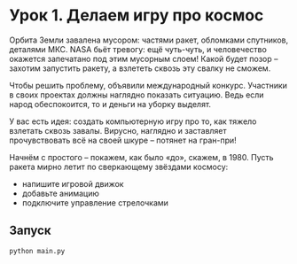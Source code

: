 # Урок 1. Делаем игру про космос

Орбита Земли завалена мусором: частями ракет, обломками спутников, деталями МКС. NASA бьёт тревогу: ещё чуть-чуть, и человечество окажется запечатано под этим мусорным слоем! Какой будет позор – захотим запустить ракету, а взлететь сквозь эту свалку не сможем.

Чтобы решить проблему, объявили международный конкурс. Участники в своих проектах должны наглядно показать ситуацию. Ведь если народ обеспокоится, то и деньги на уборку выделят.

У вас есть идея: создать компьютерную игру про то, как тяжело взлетать сквозь завалы. Вирусно, наглядно и заставляет прочувствовать всё на своей шкуре – потянет на гран-при!

Начнём с простого – покажем, как было «до», скажем, в 1980. Пусть ракета мирно летит по сверкающему звёздами космосу:

* напишите игровой движок
* добавьте анимацию
* подключите управление стрелочками

## Запуск

```bash
python main.py
```